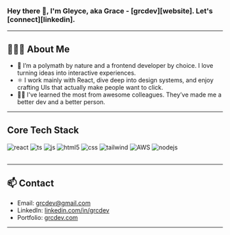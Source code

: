 ### Hey there 👋, I'm Gleyce, aka Grace - [grcdev][website]. Let's [connect][linkedin].

---

## 👩🏻‍💻 About Me

- 🎯 I’m a polymath by nature and a frontend developer by choice. I love turning ideas into interactive experiences.
- ⚛️ I work mainly with React, dive deep into design systems, and enjoy crafting UIs that actually make people want to click.
- 🤝🏻 I've learned the most from awesome colleagues. They’ve made me a better dev and a better person.

---

## Core Tech Stack

<div style="display: inline_block">
  <img align="center" alt="react" src="https://img.shields.io/badge/React-20232A?style=for-the-badge&logo=react&logoColor=61DAFB" />
  <img align="center" alt="ts" src="https://img.shields.io/badge/TypeScript-007ACC?style=for-the-badge&logo=typescript&logoColor=white" />
  <img align="center" alt="js" src="https://img.shields.io/badge/JavaScript-F7DF1E?style=for-the-badge&logo=javascript&logoColor=black" />
  <img align="center" alt="html5" src="https://img.shields.io/badge/HTML5-E34F26?style=for-the-badge&logo=html5&logoColor=white" />
  <img align="center" alt="css" src="https://img.shields.io/badge/CSS3-1572B6?style=for-the-badge&logo=css3&logoColor=white" />
  <img align="center" alt="tailwind" src="https://img.shields.io/badge/Tailwind_CSS-38B2AC?style=for-the-badge&logo=tailwind-css&logoColor=white" />
  <img align="center" alt="AWS" src="https://img.shields.io/badge/AWS-FF9900?style=for-the-badge&logo=amazonaws&logoColor=white" />
  <img align="center" alt="nodejs" src="https://img.shields.io/badge/Node.js-43853D?style=for-the-badge&logo=node.js&logoColor=white" />
</div><br/>

---

## 📫 Contact

- Email: grcdev@gmail.com  
- LinkedIn: [linkedin.com/in/grcdev](https://linkedin.com/in/grcdev)  
- Portfolio: [grcdev.com](https://grcdev.com)

---
